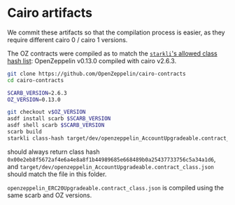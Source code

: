 # Cairo artifacts

We commit these artifacts so that the compilation process is easier, as they require different cairo 0 / cairo 1 versions.

The OZ contracts were compiled as to match the [`starkli`'s allowed class hash list](https://github.com/xJonathanLEI/starkli/blob/1bed33383d8f8cec926f7ce97c4a4243b8bbe43b/src/account.rs#L109):
OpenZeppelin v0.13.0 compiled with cairo v2.6.3.

```sh
git clone https://github.com/OpenZeppelin/cairo-contracts
cd cairo-contracts

SCARB_VERSION=2.6.3
OZ_VERSION=0.13.0

git checkout v$OZ_VERSION
asdf install scarb $SCARB_VERSION
asdf shell scarb $SCARB_VERSION
scarb build
starkli class-hash target/dev/openzeppelin_AccountUpgradeable.contract_class.json
```

should always return class hash `0x00e2eb8f5672af4e6a4e8a8f1b44989685e668489b0a25437733756c5a34a1d6`, and
`target/dev/openzeppelin_AccountUpgradeable.contract_class.json` should match the file in this
folder.

`openzeppelin_ERC20Upgradeable.contract_class.json` is compiled using the same scarb and OZ versions.
